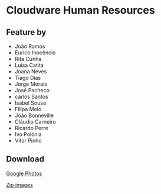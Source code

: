 # Cloudware Human Resources


## Feature by

- João Ramos
- Eurico Inocêncio
- Rita Cunha
- Luísa Catita
- Joana Neves
- Tiago Dias
- Jorge Morais
- José Pacheco
- carlos Santos
- Isabel Sousa
- Filipa Melo
- João Bonneville
- Cláudio Carneiro
- Ricardo Perre
- Ivo Polónia
- Vitor Pinho


## Download

[Google Photos](https://photos.app.goo.gl/IMXkRUdHfxyezvjl2)

[Zip images]()

